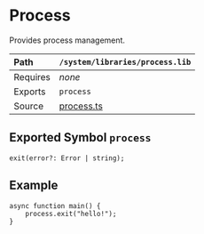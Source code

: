 # Process
Provides process management.

| Path          | `/system/libraries/process.lib`                                     |
|:--------------|:--------------------------------------------------------------------|
| Requires      | *none*                                                              |
| Exports       | `process`                                                           |
| Source        | [process.ts](../../source/system/libraries/process.ts)              |

## Exported Symbol `process`

```
exit(error?: Error | string);
```

## Example
```
async function main() {
	process.exit("hello!");
}
```